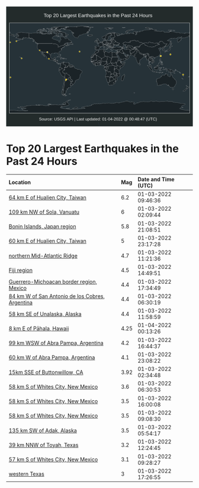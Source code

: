 ![Map](./map.png)

# Top 20 Largest Earthquakes in the Past 24 Hours

| Location | Mag | Date and Time (UTC) |
|:---|:---|:---|
| [64 km E of Hualien City, Taiwan](https://earthquake.usgs.gov/earthquakes/eventpage/us7000g8n3) | 6.2 | 01-03-2022 09:46:36 |
| [109 km NW of Sola, Vanuatu](https://earthquake.usgs.gov/earthquakes/eventpage/us7000g8kq) | 6 | 01-03-2022 02:09:44 |
| [Bonin Islands, Japan region](https://earthquake.usgs.gov/earthquakes/eventpage/us7000g8rm) | 5.8 | 01-03-2022 21:08:51 |
| [60 km E of Hualien City, Taiwan](https://earthquake.usgs.gov/earthquakes/eventpage/us7000g8t5) | 5 | 01-03-2022 23:17:28 |
| [northern Mid-Atlantic Ridge](https://earthquake.usgs.gov/earthquakes/eventpage/us7000g8p3) | 4.7 | 01-03-2022 11:21:36 |
| [Fiji region](https://earthquake.usgs.gov/earthquakes/eventpage/us7000g8pn) | 4.5 | 01-03-2022 14:49:51 |
| [Guerrero-Michoacan border region, Mexico](https://earthquake.usgs.gov/earthquakes/eventpage/us7000g8qs) | 4.4 | 01-03-2022 17:34:49 |
| [84 km W of San Antonio de los Cobres, Argentina](https://earthquake.usgs.gov/earthquakes/eventpage/us7000g8lr) | 4.4 | 01-03-2022 06:30:19 |
| [58 km SE of Unalaska, Alaska](https://earthquake.usgs.gov/earthquakes/eventpage/us7000g8ns) | 4.4 | 01-03-2022 11:58:59 |
| [8 km E of Pāhala, Hawaii](https://earthquake.usgs.gov/earthquakes/eventpage/hv72856332) | 4.25 | 01-04-2022 00:13:26 |
| [99 km WSW of Abra Pampa, Argentina](https://earthquake.usgs.gov/earthquakes/eventpage/us7000g8q8) | 4.2 | 01-03-2022 16:44:37 |
| [60 km W of Abra Pampa, Argentina](https://earthquake.usgs.gov/earthquakes/eventpage/us7000g8su) | 4.1 | 01-03-2022 23:08:22 |
| [15km SSE of Buttonwillow, CA](https://earthquake.usgs.gov/earthquakes/eventpage/ci39901519) | 3.92 | 01-03-2022 02:34:48 |
| [58 km S of Whites City, New Mexico](https://earthquake.usgs.gov/earthquakes/eventpage/tx2022aedx) | 3.6 | 01-03-2022 06:30:53 |
| [58 km S of Whites City, New Mexico](https://earthquake.usgs.gov/earthquakes/eventpage/tx2022aewr) | 3.5 | 01-03-2022 16:00:08 |
| [58 km S of Whites City, New Mexico](https://earthquake.usgs.gov/earthquakes/eventpage/tx2022aejc) | 3.5 | 01-03-2022 09:08:30 |
| [135 km SW of Adak, Alaska](https://earthquake.usgs.gov/earthquakes/eventpage/us7000g8pp) | 3.5 | 01-03-2022 05:54:17 |
| [39 km NNW of Toyah, Texas](https://earthquake.usgs.gov/earthquakes/eventpage/tx2022aepq) | 3.2 | 01-03-2022 12:24:45 |
| [57 km S of Whites City, New Mexico](https://earthquake.usgs.gov/earthquakes/eventpage/tx2022aejt) | 3.1 | 01-03-2022 09:28:27 |
| [western Texas](https://earthquake.usgs.gov/earthquakes/eventpage/tx2022aezo) | 3 | 01-03-2022 17:26:55 |
